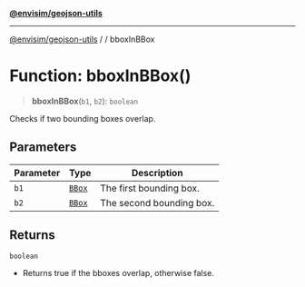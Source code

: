 [**@envisim/geojson-utils**](../../README.md)

---

[@envisim/geojson-utils]() / [](../../README.md) / bboxInBBox

# Function: bboxInBBox()

> **bboxInBBox**(`b1`, `b2`): `boolean`

Checks if two bounding boxes overlap.

## Parameters

| Parameter | Type                                         | Description              |
| --------- | -------------------------------------------- | ------------------------ |
| `b1`      | [`BBox`](../../geojson/type-aliases/BBox.md) | The first bounding box.  |
| `b2`      | [`BBox`](../../geojson/type-aliases/BBox.md) | The second bounding box. |

## Returns

`boolean`

- Returns true if the bboxes overlap, otherwise false.
